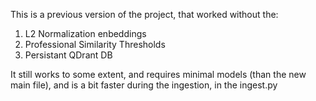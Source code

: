 This is a previous version of the project, that worked without the:
1. L2 Normalization enbeddings
2. Professional Similarity Thresholds
3. Persistant QDrant DB


It still works to some extent, and requires minimal models (than the new main file), and is a bit faster during the ingestion, in the ingest.py
